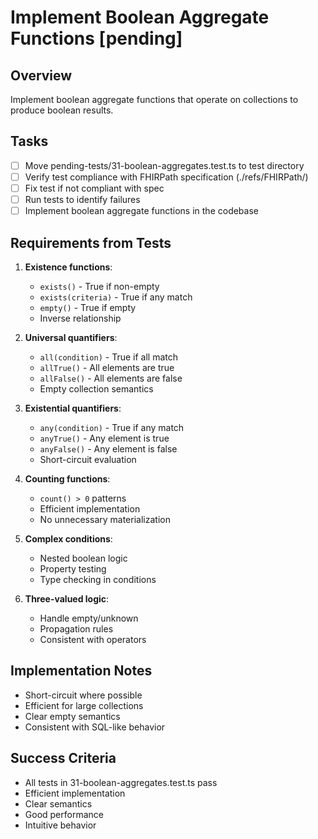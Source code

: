 # Implement Boolean Aggregate Functions [pending]

## Overview
Implement boolean aggregate functions that operate on collections to produce boolean results.

## Tasks
- [ ] Move pending-tests/31-boolean-aggregates.test.ts to test directory
- [ ] Verify test compliance with FHIRPath specification (./refs/FHIRPath/)
- [ ] Fix test if not compliant with spec
- [ ] Run tests to identify failures
- [ ] Implement boolean aggregate functions in the codebase

## Requirements from Tests
1. **Existence functions**:
   - `exists()` - True if non-empty
   - `exists(criteria)` - True if any match
   - `empty()` - True if empty
   - Inverse relationship

2. **Universal quantifiers**:
   - `all(condition)` - True if all match
   - `allTrue()` - All elements are true
   - `allFalse()` - All elements are false
   - Empty collection semantics

3. **Existential quantifiers**:
   - `any(condition)` - True if any match
   - `anyTrue()` - Any element is true
   - `anyFalse()` - Any element is false
   - Short-circuit evaluation

4. **Counting functions**:
   - `count() > 0` patterns
   - Efficient implementation
   - No unnecessary materialization

5. **Complex conditions**:
   - Nested boolean logic
   - Property testing
   - Type checking in conditions

6. **Three-valued logic**:
   - Handle empty/unknown
   - Propagation rules
   - Consistent with operators

## Implementation Notes
- Short-circuit where possible
- Efficient for large collections
- Clear empty semantics
- Consistent with SQL-like behavior

## Success Criteria
- All tests in 31-boolean-aggregates.test.ts pass
- Efficient implementation
- Clear semantics
- Good performance
- Intuitive behavior